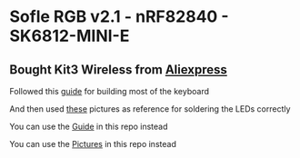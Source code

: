 # Sofle RGB v2.1 - nRF82840 - SK6812-MINI-E

## Bought Kit3 Wireless from [Aliexpress](https://pt.aliexpress.com/item/1005007085725170.html?spm=a2g0o.productlist.main.3.647a46f6L8O5FA&algo_pvid=d5fe3b9d-006c-4505-902f-c853efbb8fa5&utparam-url=scene%3Asearch%7Cquery_from%3A)

Followed this [guide](https://docs.beekeeb.com/build-guide/sofle-rgb-v2.1-soflekeyboard-build-log-guide-with-photos) for building most of the keyboard

And then used [these](https://github.com/josefadamcik/SofleKeyboard/pull/90#issuecomment-1259261142) pictures as reference for soldering the LEDs correctly

You can use the [Guide](https://github.com/StefanoND/zmk-config/tree/trunk/assets/BuildGuide) in this repo instead

You can use the [Pictures](https://github.com/StefanoND/zmk-config/tree/trunk/assets) in this repo instead
